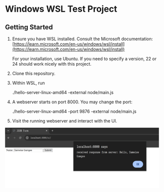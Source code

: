# Windows WSL Test Project

## Getting Started

1. Ensure you have WSL installed. Consult the Microsoft documentation: [https://learn.microsoft.com/en-us/windows/wsl/install](https://learn.microsoft.com/en-us/windows/wsl/install)

    For your installation, use Ubuntu. If you need to specify a version, 22 or 24 should work nicely with this project.

2. Clone this repository.

3. Within WSL, run

    ./hello-server-linux-amd64 -external node/main.js

4. A webserver starts on port 8000. You may change the port:

    ./hello-server-linux-amd64 -port 9876 -external node/main.js

5. Visit the running webserver and interact with the UI.

![](./images/screenshot.png)
